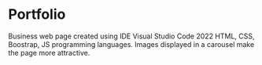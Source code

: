 # Portfolio
Business web page created using IDE Visual Studio Code 2022
HTML, CSS, Boostrap, JS  programming languages. Images displayed 
in a carousel make the page more attractive.
